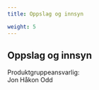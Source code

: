 ```yaml
---
title: Oppslag og innsyn

weight: 5
---
```


## Oppslag og innsyn

Produktgruppeansvarlig:  
Jon Håkon Odd


